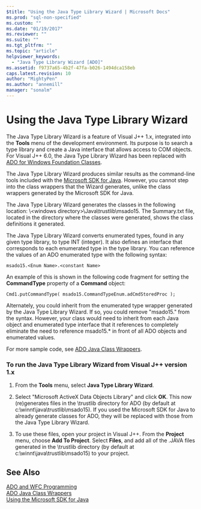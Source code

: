```yaml
---
$title: "Using the Java Type Library Wizard | Microsoft Docs"
ms.prod: "sql-non-specified"
ms.custom: ""
ms.date: "01/19/2017"
ms.reviewer: ""
ms.suite: ""
ms.tgt_pltfrm: ""
ms.topic: "article"
helpviewer_keywords: 
  - "Java Type Library Wizard [ADO]"
ms.assetid: f9737a65-4b2f-47fa-b026-1494dca158eb
caps.latest.revision: 10
author: "MightyPen"
ms.author: "annemill"
manager: "sonalm"
---
```

# Using the Java Type Library Wizard
The Java Type Library Wizard is a feature of Visual J++ 1.x, integrated into the **Tools** menu of the development environment. Its purpose is to search a type library and create a Java interface that allows access to COM objects. For Visual J++ 6.0, the Java Type Library Wizard has been replaced with [ADO for Windows Foundation Classes](../../../ado/guide/appendixes/ado-and-wfc-programming.md).  
  
 The Java Type Library Wizard produces similar results as the command-line tools included with the [Microsoft SDK for Java](../../../ado/guide/appendixes/using-the-microsoft-sdk-for-java.md). However, you cannot step into the class wrappers that the Wizard generates, unlike the class wrappers generated by the Microsoft SDK for Java.  
  
 The Java Type Library Wizard generates the classes in the following location: \\<windows directory\>\Java\trustlib\msado15.  The Summary.txt file, located in the directory where the classes were generated, shows the class definitions it generated.  
  
 The Java Type Library Wizard converts enumerated types, found in any given type library, to type INT (integer). It also defines an interface that corresponds to each enumerated type in the type library. You can reference the values of an ADO enumerated type with the following syntax:  
  
```  
msado15.<Enum Name>.<constant Name>  
```  
  
 An example of this is shown in the following code fragment for setting the **CommandType** property of a **Command** object:  
  
```  
Cmd1.putCommandType( msado15.CommandTypeEnum.adCmdStoredProc );  
```  
  
 Alternately, you could inherit from the enumerated type wrapper generated by the Java Type Library Wizard. If so, you could remove "msado15." from the syntax. However, your class would need to inherit from each Java object and enumerated type interface that it references to completely eliminate the need to reference msado15.* in front of all ADO objects and enumerated values.  
  
 For more sample code, see [ADO Java Class Wrappers](../../../ado/guide/appendixes/ado-java-class-wrappers.md).  
  
### To run the Java Type Library Wizard from Visual J++ version 1.x  
  
1.  From the **Tools** menu, select **Java Type Library Wizard**.  
  
2.  Select "Microsoft ActiveX Data Objects Library" and click **OK**. This now (re)generates files in the \trustlib directory for ADO (by default at c:\winnt\java\trustlib\msado15). If you used the Microsoft SDK for Java to already generate classes for ADO, they will be replaced with those from the Java Type Library Wizard.  
  
3.  To use these files, open your project in Visual J++. From the **Project** menu, choose **Add To Project**. Select **Files**, and add all of the .JAVA files generated in the \trustlib directory (by default at c:\winnt\java\trustlib\msado15) to your project.  
  
## See Also  
 [ADO and WFC Programming](../../../ado/guide/appendixes/ado-and-wfc-programming.md)   
 [ADO Java Class Wrappers](../../../ado/guide/appendixes/ado-java-class-wrappers.md)   
 [Using the Microsoft SDK for Java](../../../ado/guide/appendixes/using-the-microsoft-sdk-for-java.md)